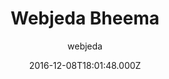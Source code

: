 ---
title: Webjeda Bheema
github: https://github.com/sharu725/bheema
demo: https://webjeda.com/bheema
author: webjeda
ssg:
  - Jekyll
cms:
  - No Cms
date: 2016-12-08T18:01:48.000Z
github_branch: master
description: A journal theme
stale: true
---